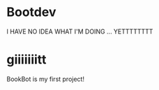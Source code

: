 
# Bootdev

I HAVE NO IDEA WHAT I'M DOING ... YETTTTTTTT

# giiiiiiitt

BookBot is my first project!